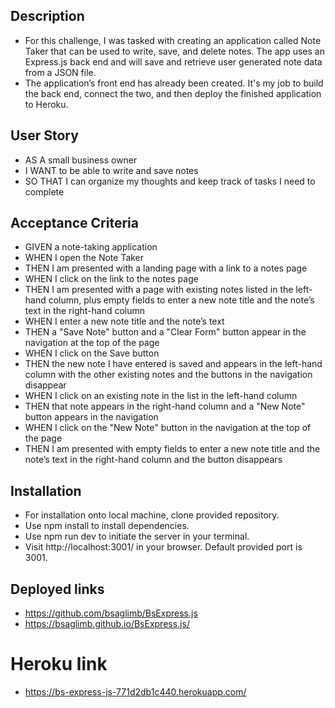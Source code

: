 ## Description

* For this challenge, I was tasked with creating an application called Note Taker that can be used to write, save, and delete notes. The app uses an Express.js back end and will save and retrieve user generated note data from a JSON file.
* The application’s front end has already been created. It's my job to build the back end, connect the two, and then deploy the finished application to Heroku.


## User Story

* AS A small business owner
* I WANT to be able to write and save notes
* SO THAT I can organize my thoughts and keep track of tasks I need to complete

## Acceptance Criteria

* GIVEN a note-taking application
* WHEN I open the Note Taker
* THEN I am presented with a landing page with a link to a notes page
* WHEN I click on the link to the notes page
* THEN I am presented with a page with existing notes listed in the left-hand column, plus empty fields to enter a new note title and the note’s text in the right-hand column
* WHEN I enter a new note title and the note’s text
* THEN a "Save Note" button and a "Clear Form" button appear in the navigation at the top of the page
* WHEN I click on the Save button
* THEN the new note I have entered is saved and appears in the left-hand column with the other existing notes and the buttons in the navigation disappear
* WHEN I click on an existing note in the list in the left-hand column
* THEN that note appears in the right-hand column and a "New Note" button appears in the navigation
* WHEN I click on the "New Note" button in the navigation at the top of the page
* THEN I am presented with empty fields to enter a new note title and the note’s text in the right-hand column and the button disappears

## Installation
* For installation onto local machine, clone provided repository.
* Use npm install to install dependencies.
* Use npm run dev to initiate the server in your terminal.
* Visit http://localhost:3001/ in your browser. Default provided port is 3001.

## Deployed links

* https://github.com/bsaglimb/BsExpress.js
* https://bsaglimb.github.io/BsExpress.js/

# Heroku link
* https://bs-express-js-771d2db1c440.herokuapp.com/
